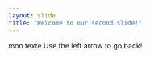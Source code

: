 ```yaml
---
layout: slide
title: "Welcome to our second slide!"
---
```

mon texte
Use the left arrow to go back!
